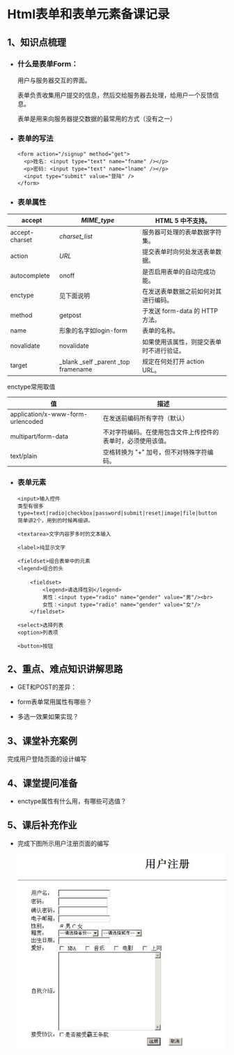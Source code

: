 # Html表单和表单元素备课记录

## 1、知识点梳理

- ### 什么是表单Form：

  用户与服务器交互的界面。

  表单负责收集用户提交的信息，然后交给服务器去处理，给用户一个反馈信息。

  表单是用来向服务器提交数据的最常用的方式（没有之一）


- ### 表单的写法

  ```
  <form action="/signup" method="get">
    <p>姓名: <input type="text" name="fname" /></p>
    <p>密码: <input type="text" name="lname" /></p>
    <input type="submit" value="登陆" />
  </form>
  ```


- ### 表单属性


| accept                                   | *MIME_type*                         | HTML 5 中不支持。             |
| ---------------------------------------- | ----------------------------------- | ------------------------ |
| accept-charset | *charset_list*                      | 服务器可处理的表单数据字符集。          |
| action | *URL*                               | 提交表单时向何处发送表单数据。          |
| autocomplete                             | onoff                               | 是否启用表单的自动完成功能。           |
| enctype                                  | 见下面说明                               | 在发送表单数据之前如何对其进行编码。       |
| method                                   | getpost                             | 于发送 form-data 的 HTTP 方法。 |
| name | 形象的名字如login-form                    | 表单的名称。                   |
| novalidate | novalidate                          | 如果使用该属性，则提交表单时不进行验证。     |
| target | _blank _self _parent _top framename | 规定在何处打开 action URL。      |

enctype常用取值

| 值                                 | 描述                             |
| --------------------------------- | ------------------------------ |
| application/x-www-form-urlencoded | 在发送前编码所有字符（默认）                 |
| multipart/form-data               | 不对字符编码。在使用包含文件上传控件的表单时，必须使用该值。 |
| text/plain                        | 空格转换为 "+" 加号，但不对特殊字符编码。        |

- ### 表单元素

  ```
  <input>输入控件
  类型有很多
  type=text|radio|checkbox|password|submit|reset|image|file|button
  简单讲2个，用到的时候再细讲。
  ```

  ```
  <textarea>文字内容罗多时的文本输入
  ```

  ```
  <label>纯显示文字
  ```

  ```
  <fieldset>组合表单中的元素
  <legend>组合的头

      <fieldset>
          <legend>请选择性别</legend>
          男性：<input type="radio" name="gender" value="男"/><br>
          女性：<input type="radio" name="gender" value="女"/>
      </fieldset>
  ```

  ```
  <select>选择列表
  <option>列表项
  ```

  ```
  <button>按钮
  ```

## 2、重点、难点知识讲解思路

- GET和POST的差异：

- form表单常用属性有哪些？

- 多选一效果如果实现？


## 3、课堂补充案例

 完成用户登陆页面的设计编写

## 4、课堂提问准备

- enctype属性有什么用，有哪些可选值？


## 5、课后补充作业

- 完成下图所示用户注册页面的编写

   ![用户注册](img\用户注册.jpg)
